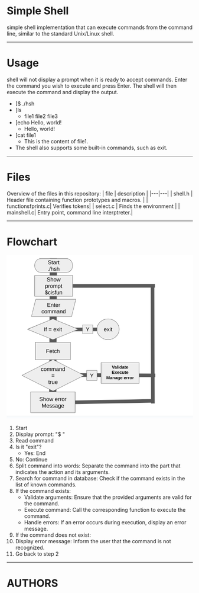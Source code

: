 # Simple Shell
simple shell implementation that can execute commands from the command line, similar to the standard Unix/Linux shell.
___
# Usage 
shell will not display a prompt when it is ready to accept commands. Enter the command you wish to execute and press Enter. The shell will then execute the command and display the output.

* [$ ./hsh
* [ls
  * file1 file2 file3
* [echo  Hello, world!
  * Hello, world!
* [cat  file1
  * This is the content of file1.
* The shell also supports some built-in commands, such as exit.
___
# Files

Overview of the files in this repository:
| file | description |
|---|---|
| shell.h | Header file containing function prototypes and macros. |
| functionsfprints.c| Verifies tokens|
| select.c | Finds the environment |
| mainshell.c| Entry point, command line interptreter.|
___
# Flowchart
![simple_shellflow_chart](https://github.com/hruiz1191/holbertonschool-simple_shell/blob/main/Screenshot%202025-01-08%209.06.11%20PM.png)
1. Start
2. Display prompt: "$ "
3. Read command
4. Is it "exit"?
   * Yes: End
5. No: Continue
6. Split command into words: Separate the command into the part that indicates the action and its arguments.
7. Search for command in database: Check if the command exists in the list of known commands.
8. If the command exists:
   * Validate arguments: Ensure that the provided arguments are valid for the command.
   * Execute command: Call the corresponding function to execute the command.
   * Handle errors: If an error occurs during execution, display an error message.
9. If the command does not exist:
8. Display error message: Inform the user that the command is not recognized.
10. Go back to step 2
___
# AUTHORS
